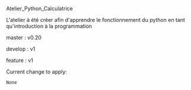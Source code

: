 Atelier_Python_Calculatrice

L'atelier à été créer afin d'apprendre le fonctionnement du python en tant qu'introduction à la programmation

master : v0.20

develop : v1

feature : v1

Current change to apply: 
    
    None